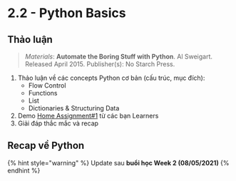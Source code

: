 # 2.2 - Python Basics

## Thảo luận 

> _Materials_: **Automate the Boring Stuff with Python**. Al Sweigart. Released April 2015. Publisher\(s\): No Starch Press.

1. Thảo luận về các concepts Python cơ bản \(cấu trúc, mục đích\):
   * Flow Control
   * Functions
   * List
   * Dictionaries & Structuring Data
2. Demo [Home Assignment\#1](../1-data-strategy-and-metrics/1.4-home-assignment.md) từ các bạn Learners
3. Giải đáp thắc mắc và recap

## Recap về Python  

{% hint style="warning" %}
Update sau **buổi học Week 2 \(08/05/2021\)**
{% endhint %}

